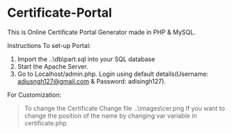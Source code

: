 # Certificate-Portal
This is Online Certificate Portal Generator made in PHP & MySQL.

Instructions To set-up Portal:
1. Import the ..\db\part.sql into your SQL database
2. Start the Apache Server.
3. Go to Localhost/admin.php. Login using default details(Username: adiusngh127@gmail.com & Password: adisingh127).

For Customization:
>To change the Certificate Change file ..\images\cer.png
>If you want to change the position of the name by changing var variable in certificate.php 
